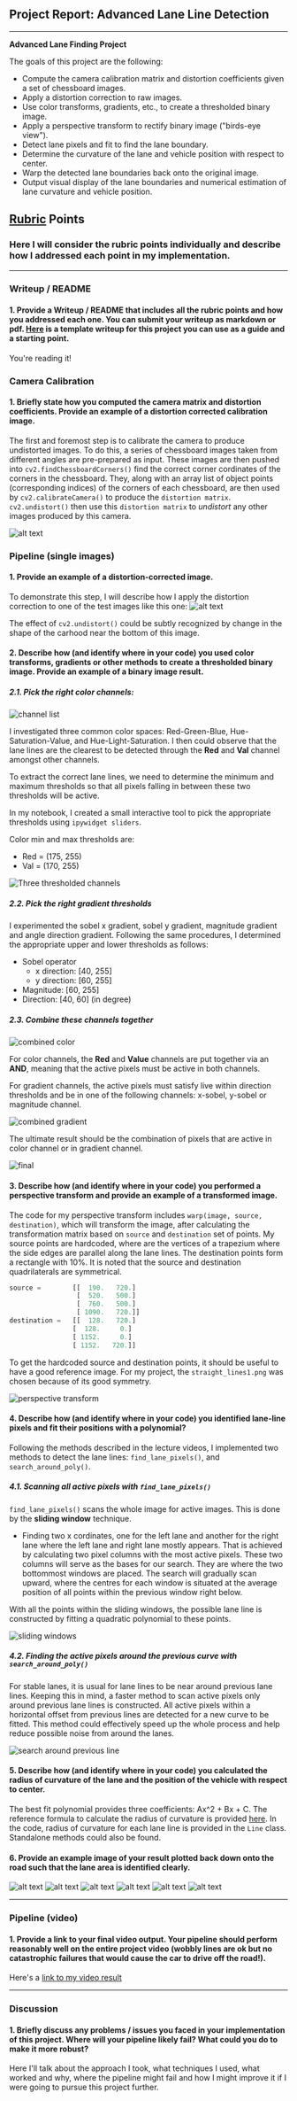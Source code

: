 ## Project Report: __Advanced Lane Line Detection__

<!-- ### You can use this file as a template for your writeup if you want to submit it as a markdown file, but feel free to use some other method and submit a pdf if you prefer. -->

---

**Advanced Lane Finding Project**

The goals of this project are the following:

* Compute the camera calibration matrix and distortion coefficients given a set of chessboard images.
* Apply a distortion correction to raw images.
* Use color transforms, gradients, etc., to create a thresholded binary image.
* Apply a perspective transform to rectify binary image ("birds-eye view").
* Detect lane pixels and fit to find the lane boundary.
* Determine the curvature of the lane and vehicle position with respect to center.
* Warp the detected lane boundaries back onto the original image.
* Output visual display of the lane boundaries and numerical estimation of lane curvature and vehicle position.

[//]: # (Image References)


[channelInvestigation]: output_images/channelInvestigation.png "Select the best channels"
[three_separate_channels]: output_images/three_separate_channels.png "Three thresholded channels"
[combined_color]: output_images/combined_color.png "Combined color"
[combined_gradient]: output_images/combined_gradient.png "Combine gradient"
[combined_final]: output_images/combined_final.png "Combined final"
[perspective_transform]: output_images/perspective_transform.png "perspective_transform"
[histogram]: output_images/histogram.png "histogram"
[sliding_windows]: output_images/sliding_windows.png "sliding windows"
[search_around_poly]: output_images/search_around_poly.png "search_around_poly"

[test1]: output_images/test_images/test1.jpg "Test 1"
[test2]: output_images/test_images/test2.jpg "Test 2"
[test3]: output_images/test_images/test3.jpg "Test 3"
[test4]: output_images/test_images/test4.jpg "Test 4"
[test5]: output_images/test_images/test5.jpg "Test 5"
[test6]: output_images/test_images/test6.jpg "Test 6"

[image1]: output_images/cameraCalibration.png "Chessboard Camera Calibration"
[image2]: output_images/roadUndistortion.png "Road Transformed"
[image3]: ./examples/binary_combo_example.jpg "Binary Example"
[image4]: ./examples/warped_straight_lines.jpg "Warp Example"
[image5]: ./examples/color_fit_lines.jpg "Fit Visual"
[image6]: ./examples/example_output.jpg "Output"
[video1]: ./project_video.mp4 "Video"

## [Rubric](https://review.udacity.com/#!/rubrics/571/view) Points

### Here I will consider the rubric points individually and describe how I addressed each point in my implementation.  

---

### Writeup / README

#### 1. Provide a Writeup / README that includes all the rubric points and how you addressed each one.  You can submit your writeup as markdown or pdf.  [Here](https://github.com/udacity/CarND-Advanced-Lane-Lines/blob/master/writeup_template.md) is a template writeup for this project you can use as a guide and a starting point.  

You're reading it!

### Camera Calibration

#### 1. Briefly state how you computed the camera matrix and distortion coefficients. Provide an example of a distortion corrected calibration image.

<!--The code for this step is contained in the first code cell of the IPython notebook located in "./examples/example.ipynb" (or in lines # through # of the file called `some_file.py`).  
I start by preparing "object points", which will be the (x, y, z) coordinates of the chessboard corners in the world. Here I am assuming the chessboard is fixed on the (x, y) plane at z=0, such that the object points are the same for each calibration image.  Thus, `objp` is just a replicated array of coordinates, and `objpoints` will be appended with a copy of it every time I successfully detect all chessboard corners in a test image.  `imgpoints` will be appended with the (x, y) pixel position of each of the corners in the image plane with each successful chessboard detection.  
I then used the output `objpoints` and `imgpoints` to compute the camera calibration and distortion coefficients using the `cv2.calibrateCamera()` function.  I applied this distortion correction to the test image using the `cv2.undistort()` function and obtained this result: -->

The first and foremost step is to calibrate the camera to produce undistorted images. To do this, a series of chessboard images taken from different angles are pre-prepared as input. 
These images are then pushed into `cv2.findChessboardCorners()` find the correct corner cordinates of the corners in the chessboard. They, along with an array list of object points (corresponding indices) of the corners of each chessboard, are then used by `cv2.calibrateCamera()` to produce the `distortion matrix`. 
`cv2.undistort()` then use this `distortion matrix` to *undistort* any other images produced by this camera.

![alt text][image1]

### Pipeline (single images)

#### 1. Provide an example of a distortion-corrected image.

To demonstrate this step, I will describe how I apply the distortion correction to one of the test images like this one:
![alt text][image2]

The effect of `cv2.undistort()` could be subtly recognized by change in the shape of the carhood near the bottom of this image.

#### 2. Describe how (and identify where in your code) you used color transforms, gradients or other methods to create a thresholded binary image.  Provide an example of a binary image result.

##### 2.1. Pick the right color channels:

![channel list][channelInvestigation] 

I investigated three common color spaces: Red-Green-Blue, Hue-Saturation-Value, and Hue-Light-Saturation. I then could observe that the lane lines are the clearest to be detected through the __Red__ and __Val__ channel amongst other channels.

To extract the correct lane lines, we need to determine the minimum and maximum thresholds so that all pixels falling in between these two thresholds will be active.

In my notebook, I created a small interactive tool to pick the appropriate thresholds using `ipywidget sliders`.

Color min and max thresholds are:

*    Red = (175, 255)
*    Val = (170, 255)

<!--I used a combination of color and gradient thresholds to generate a binary image (thresholding steps at lines # through # in `another_file.py`).  Here's an example of my output for this step.  (note: this is not actually from one of the test images) -->

![Three thresholded channels][three_separate_channels]

##### 2.2. Pick the right gradient thresholds
I experimented the sobel x gradient, sobel y gradient, magnitude gradient and angle direction gradient. Following the same procedures, I determined the appropriate upper and lower thresholds as follows:

- Sobel operator
    * x direction: [40, 255]
    * y direction: [60, 255]
- Magnitude: [60, 255]
- Direction: [40, 60] (in degree)

##### 2.3. Combine these channels together

![combined color][combined_color] 

For color channels, the __Red__ and __Value__ channels are put together via an __AND__, meaning that the active pixels must be active in both channels.

For gradient channels, the active pixels must satisfy live within direction thresholds and be in one of the following channels: x-sobel, y-sobel or magnitude channel.

![combined gradient][combined_gradient]


The ultimate result should be the combination of pixels that are active in color channel or in gradient channel.

![final][combined_final]

#### 3. Describe how (and identify where in your code) you performed a perspective transform and provide an example of a transformed image.

The code for my perspective transform includes `warp(image, source, destination)`, which will transform the image, after calculating the transformation matrix based on `source` and `destination` set of points. My source points are hardcoded, where are the vertices of a trapezium where the side edges are parallel along the lane lines. The destination points form a rectangle with 10%. It is noted that the source and destination quadrilaterals are symmetrical. 

```python
source =        [[  190.   720.]
                 [  520.   500.]
                 [  760.   500.]
                 [ 1090.   720.]]
destination =   [[  128.   720.]
                [  128.     0.]
                [ 1152.     0.]
                [ 1152.   720.]]
```
To get the hardcoded source and destination points, it should be useful to have a good reference image. For my project, the `straight_lines1.png` was chosen because of its good symmetry.

![perspective transform][perspective_transform]
<!--The code for my perspective transform includes a function called `warper()`, which appears in lines 1 through 8 in the file `example.py` (output_images/examples/example.py) (or, for example, in the 3rd code cell of the IPython notebook).  The `warper()` function takes as inputs an image (`img`), as well as source (`src`) and destination (`dst`) points.  I chose the hardcode the source and destination points in the following manner:

```python
src = np.float32(
    [[(img_size[0] / 2) - 55, img_size[1] / 2 + 100],
    [((img_size[0] / 6) - 10), img_size[1]],
    [(img_size[0] * 5 / 6) + 60, img_size[1]],
    [(img_size[0] / 2 + 55), img_size[1] / 2 + 100]])
dst = np.float32(
    [[(img_size[0] / 4), 0],
    [(img_size[0] / 4), img_size[1]],
    [(img_size[0] * 3 / 4), img_size[1]],
    [(img_size[0] * 3 / 4), 0]])
```

This resulted in the following source and destination points:

| Source        | Destination   | 
|:-------------:|:-------------:| 
| 585, 460      | 320, 0        | 
| 203, 720      | 320, 720      |
| 1127, 720     | 960, 720      |
| 695, 460      | 960, 0        |

I verified that my perspective transform was working as expected by drawing the `src` and `dst` points onto a test image and its warped counterpart to verify that the lines appear parallel in the warped image.

![alt text][image4]
-->
#### 4. Describe how (and identify where in your code) you identified lane-line pixels and fit their positions with a polynomial?

Following the methods described in the lecture videos, I implemented two methods to detect the lane lines: `find_lane_pixels()`, and `search_around_poly()`.

##### 4.1. Scanning all active pixels with `find_lane_pixels()`
`find_lane_pixels()` scans the whole image for active images. This is done by the __sliding window__ technique. 
* Finding two x cordinates, one for the left lane and another for the right lane where the left lane and right lane mostly appears. That is achieved by calculating two pixel columns with the most active pixels. These two columns will serve as the bases for our search. They are where the two bottommost windows are placed. The search will gradually scan upward, where the centres for each window is situated at the average position of all points within the previous window right below.

With all the points within the sliding windows, the possible lane line is constructed by fitting a quadratic polynomial to these points. 

![sliding windows][sliding_windows]

##### 4.2. Finding the active pixels around the previous curve with `search_around_poly()`
For stable lanes, it is usual for lane lines to be near around previous lane lines. Keeping this in mind, a faster method to scan active pixels only around previous lane lines is constructed. All active pixels within a horizontal offset from previous lines are detected for a new curve to be fitted. This method could effectively speed up the whole process and help reduce possible noise from around the lanes. 

![search around previous line][search_around_poly]
#### 5. Describe how (and identify where in your code) you calculated the radius of curvature of the lane and the position of the vehicle with respect to center.

The best fit polynomial provides three coefficients: Ax^2 + Bx + C. The reference formula to calculate the radius of curvature is provided [here](https://www.intmath.com/applications-differentiation/8-radius-curvature.php). In the code, radius of curvature for each lane line is provided in the `Line` class. Standalone methods could also be found.

#### 6. Provide an example image of your result plotted back down onto the road such that the lane area is identified clearly.

![alt text][test1]
![alt text][test2]
![alt text][test3]
![alt text][test4]
![alt text][test5]
![alt text][test6]

---

### Pipeline (video)

#### 1. Provide a link to your final video output.  Your pipeline should perform reasonably well on the entire project video (wobbly lines are ok but no catastrophic failures that would cause the car to drive off the road!).

Here's a [link to my video result](./project_video.mp4)

---

### Discussion

#### 1. Briefly discuss any problems / issues you faced in your implementation of this project.  Where will your pipeline likely fail?  What could you do to make it more robust?

Here I'll talk about the approach I took, what techniques I used, what worked and why, where the pipeline might fail and how I might improve it if I were going to pursue this project further.  
